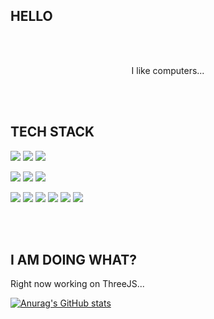 ## HELLO 
<br></br>
<p align="center"> 
I like computers...
</p>

<br></br>

## TECH STACK
<img src="https://img.shields.io/badge/JavaScript-323330?style=for-the-badge&logo=javascript&logoColor=F7DF1E"></img>
<img src="https://img.shields.io/badge/HTML5-E34F26?style=for-the-badge&logo=html5&logoColor=white"></img>
<img src="https://img.shields.io/badge/CSS3-1572B6?style=for-the-badge&logo=css3&logoColor=white"></img>

<img src="https://img.shields.io/badge/Node.js-339933?style=for-the-badge&logo=nodedotjs&logoColor=white"></img>
<img src="https://img.shields.io/badge/Express.js-000000?style=for-the-badge&logo=express&logoColor=white"></img>
<img src="https://img.shields.io/badge/MongoDB-white?style=for-the-badge&logo=mongodb&logoColor=4EA94B"></img>

<img src="https://img.shields.io/badge/React-20232A?style=for-the-badge&logo=react&logoColor=61DAFB"></img>
<img src="https://img.shields.io/badge/React_Router-CA4245?style=for-the-badge&logo=react-router&logoColor=white"></img>
<img src="https://img.shields.io/badge/Socket.io-010101?&style=for-the-badge&logo=Socket.io&logoColor=white"></img>
<img src="https://img.shields.io/badge/Redux-593D88?style=for-the-badge&logo=redux&logoColor=white"></img>
<img src="https://img.shields.io/badge/Material--UI-0081CB?style=for-the-badge&logo=material-ui&logoColor=white"></img>
<img src="https://img.shields.io/badge/Leaflet-199900?style=for-the-badge&logo=Leaflet&logoColor=white"></img>

<br></br>


## I AM DOING WHAT?
Right now working on ThreeJS... 


[![Anurag's GitHub stats](https://github-readme-stats.vercel.app/api?username=puckfried)](https://github.com/anuraghazra/github-readme-stats)

